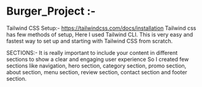 # Burger_Project :-

Tailwind CSS Setup:- https://tailwindcss.com/docs/installation
Tailwind css has few methods of setup, Here I used Tailwind CLI. This is very easy and fastest way to set up and starting with Tailwind CSS from scratch.

SECTIONS:-
It is really important to include your content in different sections to show a clear and engaging user experience 
So I created few sections like navigation, hero section, category section, promo section, about section, menu section, review section, contact section and footer section.




